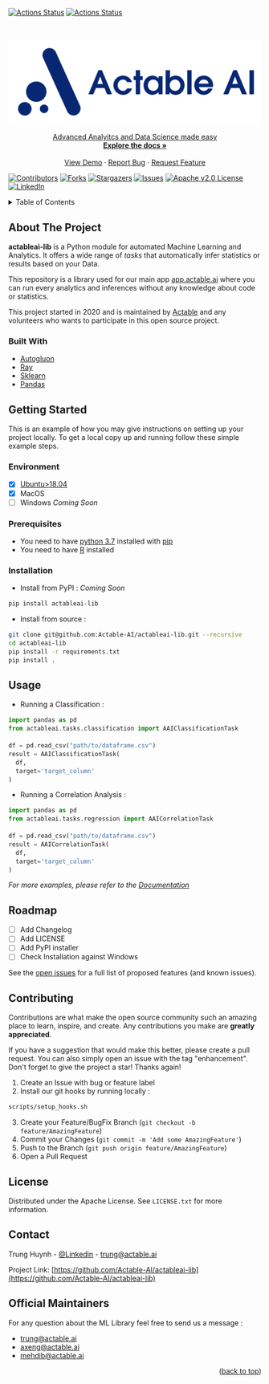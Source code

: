 <div id="top"/>
<!-- PROJECT SHIELDS -->

[![Actions Status](https://github.com/Actable-AI/actableai-lib/workflows/UnitTest/badge.svg)](https://github.com/Actable-AI/actableai-lib/actions)
[![Actions Status](https://github.com/Actable-AI/actableai-lib/workflows/Release%20API%20Docs/badge.svg)](https://github.com/Actable-AI/actableai-lib/actions)
##

<!-- PROJECT LOGO -->
<br />
<div align="center">
  <a href="https://actable.ai" target="_blank">
    <img src="images/logo.png" alt="Logo">

  <p align="center">
    Advanced Analyitcs and Data Science made easy
    <br />
    <a href="https://app.actable.ai/api-docs/genindex.html" target="_blank"><strong>Explore the docs »</strong></a>
    <br />
    <br />
    <a href="https://app.actable.ai/superset/explore/?form_data=%7B%22datasource%22%3A%2228506__table%22%2C%22viz_type%22%3A%22plotly_correlation%22%2C%22slice_id%22%3A623%2C%22url_params%22%3A%7B%7D%2C%22time_range_endpoints%22%3A%5B%22inclusive%22%2C%22exclusive%22%5D%2C%22adhoc_filters%22%3A%5B%5D%2C%22correlation_target%22%3A%22two_year_recid%22%2C%22columns_name%22%3A%5B%22compas_screening_date%22%2C%22sex%22%2C%22dob%22%2C%22age%22%2C%22age_cat%22%2C%22race%22%2C%22juv_fel_count%22%2C%22juv_misd_count%22%2C%22juv_other_count%22%2C%22priors_count%22%2C%22days_b_screening_arrest%22%2C%22c_jail_in%22%2C%22c_jail_out%22%2C%22c_case_number%22%2C%22c_offense_date%22%2C%22c_arrest_date%22%2C%22c_days_from_compas%22%2C%22c_charge_degree%22%2C%22c_charge_desc%22%2C%22r_days_from_arrest%22%2C%22r_offense_date%22%2C%22r_charge_desc%22%2C%22r_jail_in%22%2C%22r_jail_out%22%2C%22violent_recid%22%2C%22is_violent_recid%22%2C%22vr_case_number%22%2C%22vr_charge_degree%22%2C%22vr_offense_date%22%2C%22vr_charge_desc%22%2C%22type_of_assessment%22%2C%22screening_date%22%2C%22in_custody%22%2C%22out_custody%22%2C%22start%22%2C%22end%22%2C%22event%22%5D%2C%22correlation_control%22%3A%5B%5D%2C%22number_factors%22%3A20%2C%22show_bar_value%22%3Afalse%2C%22taskId%22%3A%22f1e3c2e7-b093-460f-9801-d69c98dbcd54%22%2C%22sql%22%3Anull%2C%22databaseName%22%3A%22actableai%22%7D" target="_blank">View Demo</a>
    ·
    <a href="https://github.com/Actable-AI/actableai-lib/issues" target="_blank">Report Bug</a>
    ·
    <a href="https://github.com/Actable-AI/actableai-lib/issues" target="_blank">Request Feature</a>
  </p>
</div>


[![Contributors][contributors-shield]][contributors-url]
[![Forks][forks-shield]][forks-url]
[![Stargazers][stars-shield]][stars-url]
[![Issues][issues-shield]][issues-url]
[![Apache v2.0 License][license-shield]][license-url]
[![LinkedIn][linkedin-shield]][linkedin-url]

<!-- TABLE OF CONTENTS -->
<details>
  <summary>Table of Contents</summary>
  <ol>
    <li>
      <a href="#about-the-project">About The Project</a>
      <ul>
        <li><a href="#built-with">Built With</a></li>
      </ul>
    </li>
    <li>
      <a href="#getting-started">Getting Started</a>
      <ul>
        <li><a href="#prerequisites">Prerequisites</a></li>
        <li><a href="#installation">Installation</a></li>
      </ul>
    </li>
    <li><a href="#usage">Usage</a></li>
    <li><a href="#roadmap">Roadmap</a></li>
    <li><a href="#contributing">Contributing</a></li>
    <li><a href="#license">License</a></li>
    <li><a href="#contact">Contact</a></li>
    <li><a href="#acknowledgments">Acknowledgments</a></li>
  </ol>
</details>



<!-- ABOUT THE PROJECT -->
## About The Project

**actableai-lib** is a Python module for automated Machine Learning and Analytics. It offers a wide range of *tasks* that automatically infer statistics or results based on your Data.

This repository is a library used for our main app [app.actable.ai](https://app.actable.ai) where you can run every analytics and inferences without any knowledge about code or statistics.

This project started in 2020 and is maintained by [Actable](https://www.linkedin.com/company/actable-ai/mycompany/) and any volunteers who wants to participate in this open source project.

### Built With

* [Autogluon](https://auto.gluon.ai/)
* [Ray](https://docs.ray.io/)
* [Sklearn](https://scikit-learn.org/)
* [Pandas](https://pandas.pydata.org//)


<!-- GETTING STARTED -->
## Getting Started

This is an example of how you may give instructions on setting up your project locally.
To get a local copy up and running follow these simple example steps.

### Environment

- [X] [Ubuntu>18.04](https://wiki.ubuntu.com/Releases)
- [X] MacOS
- [ ] Windows *Coming Soon*

### Prerequisites

- You need to have [python 3.7](https://www.python.org/downloads/release/python-370) installed with [pip](https://pip.pypa.io/en/stable/)
- You need to have [R](https://www.r-project.org/) installed

### Installation

- Install from PyPI : *Coming Soon*

```sh
pip install actableai-lib
```

- Install from source :

```sh
git clone git@github.com:Actable-AI/actableai-lib.git --recursive
cd actableai-lib
pip install -r requirements.txt
pip install .
```

<!-- USAGE EXAMPLES -->
## Usage

- Running a Classification :
```python
import pandas as pd
from actableai.tasks.classification import AAIClassificationTask

df = pd.read_csv("path/to/dataframe.csv")
result = AAIClassificationTask(
  df,
  target='target_column'
)
```
- Running a Correlation Analysis :
```python
import pandas as pd
from actableai.tasks.regression import AAICorrelationTask

df = pd.read_csv("path/to/dataframe.csv")
result = AAICorrelationTask(
  df,
  target='target_column'
)
```
_For more examples, please refer to the [Documentation](https://app.actable.ai/api-docs/)_

<!-- ROADMAP -->
## Roadmap

- [ ] Add Changelog
- [ ] Add LICENSE
- [ ] Add PyPI installer
- [ ] Check Installation against Windows

See the [open issues](https://github.com/Actable-AI/actableai-lib/issues) for a full list of proposed features (and known issues).

<!-- CONTRIBUTING -->
## Contributing

Contributions are what make the open source community such an amazing place to learn, inspire, and create. Any contributions you make are **greatly appreciated**.

If you have a suggestion that would make this better, please create a pull request. You can also simply open an issue with the tag "enhancement".
Don't forget to give the project a star! Thanks again!

1. Create an Issue with bug or feature label
2. Install our git hooks by running locally :
```sh
scripts/setup_hooks.sh
```
3. Create your Feature/BugFix Branch (`git checkout -b feature/AmazingFeature`)
4. Commit your Changes (`git commit -m 'Add some AmazingFeature'`)
5. Push to the Branch (`git push origin feature/AmazingFeature`)
6. Open a Pull Request

<!-- LICENSE -->
## License

Distributed under the Apache License. See `LICENSE.txt` for more information.

<!-- CONTACT -->
## Contact

Trung Huynh - [@Linkedin](https://www.linkedin.com/in/trunghlt/) - trung@actable.ai

Project Link: [https://github.com/Actable-AI/actableai-lib](https://github.com/Actable-AI/actableai-lib)

## Official Maintainers

For any question about the ML Library feel free to send us a message :
- trung@actable.ai
- axeng@actable.ai
- mehdib@actable.ai




<p align="right">(<a href="#top">back to top</a>)</p>

<!-- MARKDOWN LINKS & IMAGES -->
<!-- https://www.markdownguide.org/basic-syntax/#reference-style-links -->
[contributors-shield]: https://img.shields.io/github/contributors/Actable-AI/actableai-lib.svg?style=for-the-badge
[contributors-url]: https://github.com/Actable-AI/actableai-lib/graphs/contributors
[forks-shield]: https://img.shields.io/github/forks/Actable-AI/actableai-lib.svg?style=for-the-badge
[forks-url]: https://github.com/Actable-AI/actableai-lib/network/members
[stars-shield]: https://img.shields.io/github/stars/Actable-AI/actableai-lib.svg?style=for-the-badge
[stars-url]: https://github.com/Actable-AI/actableai-lib/stargazers
[issues-shield]: https://img.shields.io/github/issues/Actable-AI/actableai-lib.svg?style=for-the-badge
[issues-url]: https://github.com/Actable-AI/actableai-lib/issues
[license-shield]: https://img.shields.io/github/license/Actable-AI/actableai-lib.svg?style=for-the-badge
[license-url]: https://github.com/Actable-AI/actableai-lib/blob/master/LICENSE
[linkedin-shield]: https://img.shields.io/badge/-LinkedIn-black.svg?style=for-the-badge&logo=linkedin&colorB=256
[linkedin-url]: https://www.linkedin.com/company/actable-ai
[product-screenshot]: images/screenshot.png
